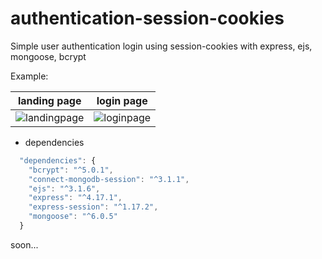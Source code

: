# authentication-session-cookies
Simple user authentication login using session-cookies with express, ejs, mongoose, bcrypt

Example:

| landing page | login page |
| --- | --- |
| ![landingpage](https://user-images.githubusercontent.com/66258652/144657176-9045b30b-7d4d-4b3c-b572-19cc526c7908.png)  |  ![loginpage](https://user-images.githubusercontent.com/66258652/144657179-3cec5918-e70a-43c4-83d5-8f7f3b37eb0b.png)   |

- dependencies

```js
  "dependencies": {
    "bcrypt": "^5.0.1",
    "connect-mongodb-session": "^3.1.1",
    "ejs": "^3.1.6",
    "express": "^4.17.1",
    "express-session": "^1.17.2",
    "mongoose": "^6.0.5"
  }
```

soon...
